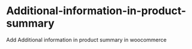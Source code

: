 # Additional-information-in-product-summary
Add Additional information in product summary in woocommerce
